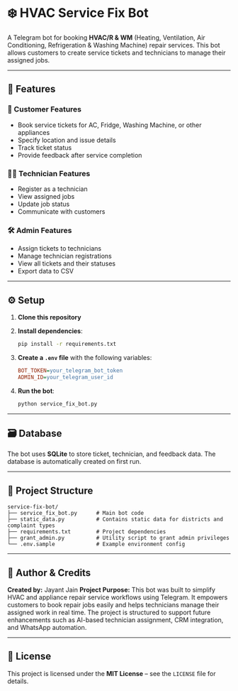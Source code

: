 # ❄️ HVAC Service Fix Bot

A Telegram bot for booking **HVAC/R & WM** (Heating, Ventilation, Air Conditioning, Refrigeration & Washing Machine) repair services. This bot allows customers to create service tickets and technicians to manage their assigned jobs.

---

## 🌟 Features

### 👤 Customer Features

* Book service tickets for AC, Fridge, Washing Machine, or other appliances
* Specify location and issue details
* Track ticket status
* Provide feedback after service completion

### 🧑‍🔧 Technician Features

* Register as a technician
* View assigned jobs
* Update job status
* Communicate with customers

### 🛠️ Admin Features

* Assign tickets to technicians
* Manage technician registrations
* View all tickets and their statuses
* Export data to CSV

---

## ⚙️ Setup

1. **Clone this repository**
2. **Install dependencies**:

   ```bash
   pip install -r requirements.txt
   ```
3. **Create a `.env` file** with the following variables:

   ```ini
   BOT_TOKEN=your_telegram_bot_token
   ADMIN_ID=your_telegram_user_id
   ```
4. **Run the bot**:

   ```bash
   python service_fix_bot.py
   ```

---

## 🗃️ Database

The bot uses **SQLite** to store ticket, technician, and feedback data. The database is automatically created on first run.

---

## 📁 Project Structure

```
service-fix-bot/
├── service_fix_bot.py      # Main bot code
├── static_data.py          # Contains static data for districts and complaint types
├── requirements.txt        # Project dependencies
├── grant_admin.py          # Utility script to grant admin privileges
└── .env.sample             # Example environment config
```

---

## 👤 Author & Credits

**Created by:** Jayant Jain
**Project Purpose:** This bot was built to simplify HVAC and appliance repair service workflows using Telegram. It empowers customers to book repair jobs easily and helps technicians manage their assigned work in real time. The project is structured to support future enhancements such as AI-based technician assignment, CRM integration, and WhatsApp automation.

---

## 📄 License

This project is licensed under the **MIT License** – see the `LICENSE` file for details.
